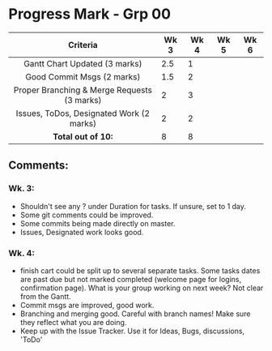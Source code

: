 # Progress Mark - Grp 00

| Criteria                                    | Wk 3 | Wk 4 | Wk 5 | Wk 6|
| :-----------------------------------------: | ---- | ---- | ---- | --- |
| Gantt Chart Updated (3 marks)               | 2.5  | 1    |  
| Good Commit Msgs (2 marks)                  | 1.5  | 2    |   
| Proper Branching & Merge Requests (3 marks) | 2    | 3    |
| Issues, ToDos, Designated Work (2 marks)    | 2    | 2    |
| **Total out of 10:**                        | 8    | 8    |

## Comments:
### Wk. 3:
* Shouldn't see any ? under Duration for tasks. If unsure, set to 1 day.
* Some git comments could be improved.
* Some commits being made directly on master.
* Issues, Designated work looks good.

### Wk. 4:
* finish cart could be split up to several separate tasks. Some tasks dates are past due
but not marked completed (welcome page for logins, confirmation page). What is your group working
on next week? Not clear from the Gantt.
* Commit msgs are improved, good work.
* Branching and merging good. Careful with branch names! Make sure they reflect what you are doing.
* Keep up with the Issue Tracker. Use it for Ideas, Bugs, discussions, 'ToDo'